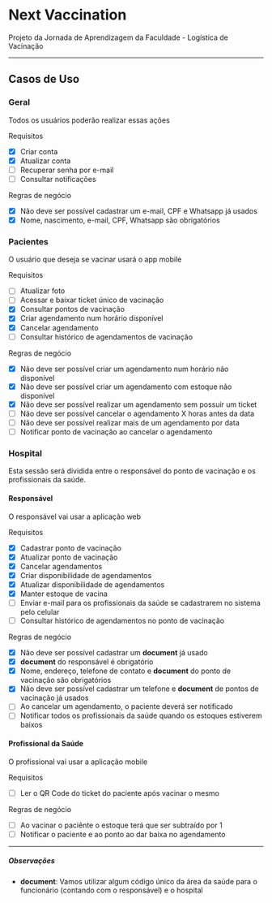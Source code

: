 # Next Vaccination

Projeto da Jornada de Aprendizagem da Faculdade - Logística de Vacinação

***

## Casos de Uso

### Geral

Todos os usuários poderão realizar essas ações

Requisitos

- [x] Criar conta
- [x] Atualizar conta
- [ ] Recuperar senha por e-mail
- [ ] Consultar notificações

Regras de negócio

- [x] Não deve ser possível cadastrar um e-mail, CPF e Whatsapp já usados
- [x] Nome, nascimento, e-mail, CPF, Whatsapp são obrigatórios

### Pacientes

O usuário que deseja se vacinar usará o app mobile

Requisitos

- [ ] Atualizar foto
- [ ] Acessar e baixar ticket único de vacinação
- [x] Consultar pontos de vacinação
- [x] Criar agendamento num horário disponível
- [x] Cancelar agendamento
- [ ] Consultar histórico de agendamentos de vacinação

Regras de negócio

- [x] Não deve ser possível criar um agendamento num horário não disponível
- [x] Não deve ser possível criar um agendamento com estoque não disponível
- [x] Não deve ser possível realizar um agendamento sem possuir um ticket
- [ ] Não deve ser possível cancelar o agendamento X horas antes da data
- [ ] Não deve ser possível realizar mais de um agendamento por data
- [ ] Notificar ponto de vacinação ao cancelar o agendamento

### Hospital

Esta sessão será dividida entre o responsável do ponto de vacinação e os profissionais da saúde.

#### Responsável

O responsável vai usar a aplicação web

Requisitos

- [x] Cadastrar ponto de vacinação
- [x] Atualizar ponto de vacinação
- [x] Cancelar agendamentos
- [x] Criar disponibilidade de agendamentos
- [x] Atualizar disponibilidade de agendamentos
- [x] Manter estoque de vacina
- [ ] Enviar e-mail para os profissionais da saúde se cadastrarem no sistema pelo celular
- [ ] Consultar histórico de agendamentos no ponto de vacinação

Regras de negócio

- [x] Não deve ser possível cadastrar um __document__ já usado
- [x] __document__ do responsável é obrigatório
- [x] Nome, endereço, telefone de contato e __document__ do ponto de vacinação são obrigatórios 
- [x] Não deve ser possível cadastrar um telefone e __document__ de pontos de vacinação já usados
- [ ] Ao cancelar um agendamento, o paciente deverá ser notificado
- [ ] Notificar todos os profissionais da saúde quando os estoques estiverem baixos

#### Profissional da Saúde

O profissional vai usar a aplicação mobile

Requisitos

- [ ] Ler o QR Code do ticket do paciente após vacinar o mesmo

Regras de negócio

- [ ] Ao vacinar o paciênte o estoque terá que ser subtraído por 1
- [ ] Notificar o paciente e ao ponto ao dar baixa no agendamento

***

##### Observações

- __document__: Vamos utilizar algum código único da área da saúde para o funcionário (contando com o responsável) e o hospital
